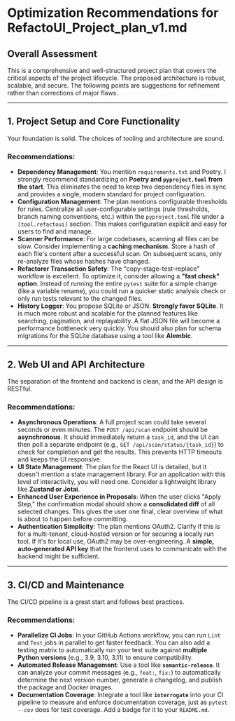 # Optimization Recommendations for RefactoUI_Project_plan_v1.md

## Overall Assessment

This is a comprehensive and well-structured project plan that covers the critical aspects of the project lifecycle. The proposed architecture is robust, scalable, and secure. The following points are suggestions for refinement rather than corrections of major flaws.

---

## 1. Project Setup and Core Functionality

Your foundation is solid. The choices of tooling and architecture are sound.

### Recommendations:

* **Dependency Management**: You mention `requirements.txt` and Poetry. I strongly recommend standardizing on **Poetry and `pyproject.toml` from the start**. This eliminates the need to keep two dependency files in sync and provides a single, modern standard for project configuration.
* **Configuration Management**: The plan mentions configurable thresholds for rules. Centralize all user-configurable settings (rule thresholds, branch naming conventions, etc.) within the `pyproject.toml` file under a `[tool.refactoui]` section. This makes configuration explicit and easy for users to find and manage.
* **Scanner Performance**: For large codebases, scanning all files can be slow. Consider implementing a **caching mechanism**. Store a hash of each file's content after a successful scan. On subsequent scans, only re-analyze files whose hashes have changed.
* **Refactorer Transaction Safety**: The "copy-stage-test-replace" workflow is excellent. To optimize it, consider allowing a **"fast check" option**. Instead of running the entire `pytest` suite for a simple change (like a variable rename), you could run a quicker static analysis check or only run tests relevant to the changed files.
* **History Logger**: You propose SQLite or JSON. **Strongly favor SQLite**. It is much more robust and scalable for the planned features like searching, pagination, and replayability. A flat JSON file will become a performance bottleneck very quickly. You should also plan for schema migrations for the SQLite database using a tool like **Alembic**.

---

## 2. Web UI and API Architecture

The separation of the frontend and backend is clean, and the API design is RESTful.

### Recommendations:

* **Asynchronous Operations**: A full project scan could take several seconds or even minutes. The `POST /api/scan` endpoint should be **asynchronous**. It should immediately return a `task_id`, and the UI can then poll a separate endpoint (e.g., `GET /api/scan/status/{task_id}`) to check for completion and get the results. This prevents HTTP timeouts and keeps the UI responsive.
* **UI State Management**: The plan for the React UI is detailed, but it doesn't mention a state management library. For an application with this level of interactivity, you will need one. Consider a lightweight library like **Zustand or Jotai**.
* **Enhanced User Experience in Proposals**: When the user clicks "Apply Step," the confirmation modal should show a **consolidated diff** of all selected changes. This gives the user one final, clear overview of what is about to happen before committing.
* **Authentication Simplicity**: The plan mentions OAuth2. Clarify if this is for a multi-tenant, cloud-hosted version or for securing a locally run tool. If it's for local use, OAuth2 may be over-engineering. A **simple, auto-generated API key** that the frontend uses to communicate with the backend might be sufficient.

---

## 3. CI/CD and Maintenance

The CI/CD pipeline is a great start and follows best practices.

### Recommendations:

* **Parallelize CI Jobs**: In your GitHub Actions workflow, you can run `Lint` and `Test` jobs in parallel to get faster feedback. You can also add a testing matrix to automatically run your test suite against **multiple Python versions** (e.g., 3.9, 3.10, 3.11) to ensure compatibility.
* **Automated Release Management**: Use a tool like **`semantic-release`**. It can analyze your commit messages (e.g., `feat:`, `fix:`) to automatically determine the next version number, generate a changelog, and publish the package and Docker images.
* **Documentation Coverage**: Integrate a tool like **`interrogate`** into your CI pipeline to measure and enforce documentation coverage, just as `pytest --cov` does for test coverage. Add a badge for it to your `README.md`.